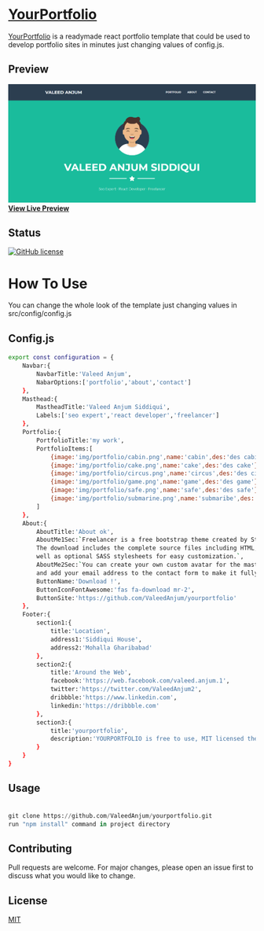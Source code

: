 # [YourPortfolio](https://valeedanjum.github.io/yourportfolio/)


[YourPortfolio](https://valeedanjum.github.io/yourportfolio/) is a readymade react portfolio template that could be used to develop portfolio sites in minutes just changing values of config.js.

## Preview

[![YourPortfolio Preview](https://raw.githubusercontent.com/ValeedAnjum/yourportfolio/master/public/img/yourportfolio.png)](https://valeedanjum.github.io/yourportfolio/)
**[View Live Preview](https://valeedanjum.github.io/yourportfolio/)**

## Status

[![GitHub license](https://img.shields.io/badge/license-MIT-blue.svg)](https://github.com/ValeedAnjum/yourportfolio/blob/master/LICENSE)

# How To Use

You can change the whole look of the template just changing values in src/config/config.js

## Config.js


```bash
export const configuration = {
    Navbar:{
        NavbarTitle:'Valeed Anjum',
        NabarOptions:['portfolio','about','contact']
    },
    Masthead:{
        MastheadTitle:'Valeed Anjum Siddiqui',
        Labels:['seo expert','react developer','freelancer']
    },
    Portfolio:{
        PortfolioTitle:'my work',
        PortfolioItems:[
            {image:'img/portfolio/cabin.png',name:'cabin',des:'des cabin'},
            {image:'img/portfolio/cake.png',name:'cake',des:'des cake'},
            {image:'img/portfolio/circus.png',name:'circus',des:'des circus'},
            {image:'img/portfolio/game.png',name:'game',des:'des game'},
            {image:'img/portfolio/safe.png',name:'safe',des:'des safe'},
            {image:'img/portfolio/submarine.png',name:'submaribe',des:'des submaribe'},
        ]
    },
    About:{
        AboutTitle:'About ok',
        AboutMe1Sec:`Freelancer is a free bootstrap theme created by Start Bootstrap. 
        The download includes the complete source files including HTML, CSS, and JavaScript as 
        well as optional SASS stylesheets for easy customization.`,
        AboutMe2Sec:`You can create your own custom avatar for the masthead, change the icon in the dividers,
        and add your email address to the contact form to make it fully functional!`,
        ButtonName:'Download !',
        ButtonIconFontAwesome:'fas fa-download mr-2',
        ButtonSite:'https://github.com/ValeedAnjum/yourportfolio'
    },
    Footer:{
        section1:{
            title:'Location',
            address1:'Siddiqui House',
            address2:'Mohalla Gharibabad'
        },
        section2:{
            title:'Around the Web',
            facebook:'https://web.facebook.com/valeed.anjum.1',
            twitter:'https://twitter.com/ValeedAnjum2',
            dribbble:'https://www.linkedin.com',
            linkedin:'https://dribbble.com'
        },
        section3:{
            title:'yourportfolio',
            description:'YOURPORTFOLIO is free to use, MIT licensed theme created by Valeed Anjum.'
        }
    }
}
```

## Usage

```python

git clone https://github.com/ValeedAnjum/yourportfolio.git
run "npm install" command in project directory
```

## Contributing
Pull requests are welcome. For major changes, please open an issue first to discuss what you would like to change.

## License
[MIT](https://choosealicense.com/licenses/mit/)
